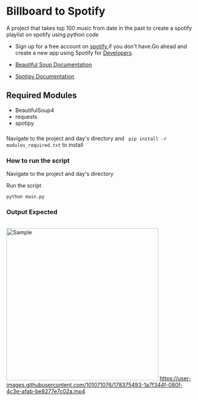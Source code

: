 # Billboard to Spotify
 A project that takes top 100 music from date in the past to create a spotify playlist on spotify using python code
- Sign up for a free account on  [spotify](https://open.spotify.com/),if you don't have.Go ahead and create a new app using Spotify for [Developers](https://developer.spotify.com/dashboard/login).

- [Beautiful Soup Documentation](https://www.crummy.com/software/BeautifulSoup/bs4/doc/)
- [Spotipy Documentation](https://spotipy.readthedocs.io/en/master/)
## Required Modules
- BeautifulSoup4
- requests
- spotipy
###

Navigate to the project and day's directory and ` pip install -r modules_required.txt` to install

   
### How to run the script
Navigate to the project and day's directory

Run the script

`python main.py`

### Output Expected 
 <br><img src= https://user-images.githubusercontent.com/101071076/178375493-1a7f344f-080f-4c3e-afab-be827 title="Sample" width="400"/>
  https://user-images.githubusercontent.com/101071076/178375493-1a7f344f-080f-4c3e-afab-be8277e7c02a.mp4
